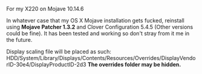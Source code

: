 For my X220 on Mojave 10.14.6

In whatever case that my OS X Mojave installation gets fucked, reinstall using **Mojave Patcher 1.3.2** and Clover Configuration 5.4.5 (Other versions could be fine). It has been tested and working so don't stray from it me in the future.

Display scaling file will be placed as such: 
HDD/System/Library/Displays/Contents/Resources/Overrides/DisplayVendorID-30e4/DisplayProductID-2d3
**The overrides folder may be hidden.**
